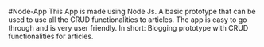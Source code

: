 #Node-App
This App is made using Node Js.
A basic prototype that can be used to use all the CRUD functionalities to articles. The app is easy to go through and is very user friendly.
In short: Blogging prototype with CRUD functionalities for articles.
